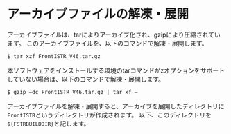 # アーカイブファイルの解凍・展開

アーカイブファイルは、tarによりアーカイブ化され、gzipにより圧縮されています。
このアーカイブファイルを、以下のコマンドで解凍・展開します。

```txt
$ tar xzf FrontISTR_V46.tar.gz
```

本ソフトウェアをインストールする環境のtarコマンドがzオプションをサポートしていない場合は、以下のコマンドで解凍・展開します。

```txt
$ gzip –dc FrontISTR_V46.tar.gz | tar xf –
```

アーカイブファイルを解凍・展開すると、アーカイブを展開したディレクトリに`FrontISTR`というディレクトリが作成されます。
以下、このディレクトリを`${FSTRBUILDDIR}`と記します。
